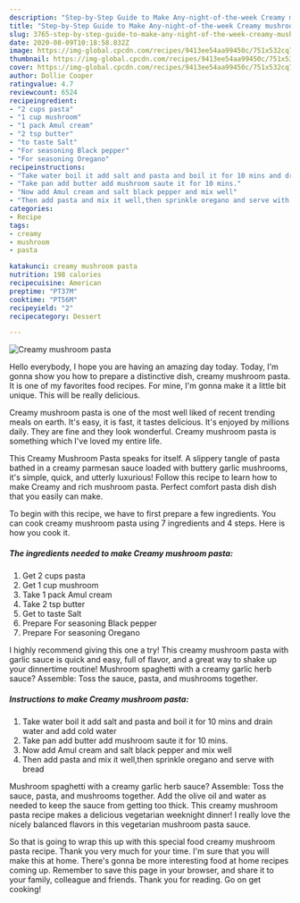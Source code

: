 ```yaml
---
description: "Step-by-Step Guide to Make Any-night-of-the-week Creamy mushroom pasta"
title: "Step-by-Step Guide to Make Any-night-of-the-week Creamy mushroom pasta"
slug: 3765-step-by-step-guide-to-make-any-night-of-the-week-creamy-mushroom-pasta
date: 2020-08-09T10:18:58.832Z
image: https://img-global.cpcdn.com/recipes/9413ee54aa99450c/751x532cq70/creamy-mushroom-pasta-recipe-main-photo.jpg
thumbnail: https://img-global.cpcdn.com/recipes/9413ee54aa99450c/751x532cq70/creamy-mushroom-pasta-recipe-main-photo.jpg
cover: https://img-global.cpcdn.com/recipes/9413ee54aa99450c/751x532cq70/creamy-mushroom-pasta-recipe-main-photo.jpg
author: Dollie Cooper
ratingvalue: 4.7
reviewcount: 6524
recipeingredient:
- "2 cups pasta"
- "1 cup mushroom"
- "1 pack Amul cream"
- "2 tsp butter"
- "to taste Salt"
- "For seasoning Black pepper"
- "For seasoning Oregano"
recipeinstructions:
- "Take water boil it add salt and pasta and boil it for 10 mins and drain water and add cold water"
- "Take pan add butter add mushroom saute it for 10 mins."
- "Now add Amul cream and salt black pepper and mix well"
- "Then add pasta and mix it well,then sprinkle oregano and serve with bread"
categories:
- Recipe
tags:
- creamy
- mushroom
- pasta

katakunci: creamy mushroom pasta 
nutrition: 198 calories
recipecuisine: American
preptime: "PT37M"
cooktime: "PT56M"
recipeyield: "2"
recipecategory: Dessert

---
```



![Creamy mushroom pasta](https://img-global.cpcdn.com/recipes/9413ee54aa99450c/751x532cq70/creamy-mushroom-pasta-recipe-main-photo.jpg)

Hello everybody, I hope you are having an amazing day today. Today, I'm gonna show you how to prepare a distinctive dish, creamy mushroom pasta. It is one of my favorites food recipes. For mine, I'm gonna make it a little bit unique. This will be really delicious.

Creamy mushroom pasta is one of the most well liked of recent trending meals on earth. It's easy, it is fast, it tastes delicious. It's enjoyed by millions daily. They are fine and they look wonderful. Creamy mushroom pasta is something which I've loved my entire life.

This Creamy Mushroom Pasta speaks for itself. A slippery tangle of pasta bathed in a creamy parmesan sauce loaded with buttery garlic mushrooms, it&#39;s simple, quick, and utterly luxurious! Follow this recipe to learn how to make Creamy and rich mushroom pasta. Perfect comfort pasta dish dish that you easily can make.


To begin with this recipe, we have to first prepare a few ingredients. You can cook creamy mushroom pasta using 7 ingredients and 4 steps. Here is how you cook it.

<!--inarticleads1-->

##### The ingredients needed to make Creamy mushroom pasta:

1. Get 2 cups pasta
1. Get 1 cup mushroom
1. Take 1 pack Amul cream
1. Take 2 tsp butter
1. Get to taste Salt
1. Prepare For seasoning Black pepper
1. Prepare For seasoning Oregano


I highly recommend giving this one a try! This creamy mushroom pasta with garlic sauce is quick and easy, full of flavor, and a great way to shake up your dinnertime routine! Mushroom spaghetti with a creamy garlic herb sauce? Assemble: Toss the sauce, pasta, and mushrooms together. 

<!--inarticleads2-->

##### Instructions to make Creamy mushroom pasta:

1. Take water boil it add salt and pasta and boil it for 10 mins and drain water and add cold water
1. Take pan add butter add mushroom saute it for 10 mins.
1. Now add Amul cream and salt black pepper and mix well
1. Then add pasta and mix it well,then sprinkle oregano and serve with bread


Mushroom spaghetti with a creamy garlic herb sauce? Assemble: Toss the sauce, pasta, and mushrooms together. Add the olive oil and water as needed to keep the sauce from getting too thick. This creamy mushroom pasta recipe makes a delicious vegetarian weeknight dinner! I really love the nicely balanced flavors in this vegetarian mushroom pasta sauce. 

So that is going to wrap this up with this special food creamy mushroom pasta recipe. Thank you very much for your time. I'm sure that you will make this at home. There's gonna be more interesting food at home recipes coming up. Remember to save this page in your browser, and share it to your family, colleague and friends. Thank you for reading. Go on get cooking!
